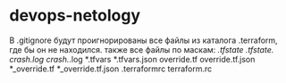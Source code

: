 # devops-netology 
 В .gitignore будут проигнорированы все файлы из каталога .terraform, где бы он не находился.
 также все файлы по маскам: 
 *.tfstate
 *.tfstate.*
 crash.log
 crash.*.log
 *.tfvars
 *.tfvars.json
 override.tf
 override.tf.json
 *_override.tf
 *_override.tf.json
 .terraformrc
 terraform.rc

